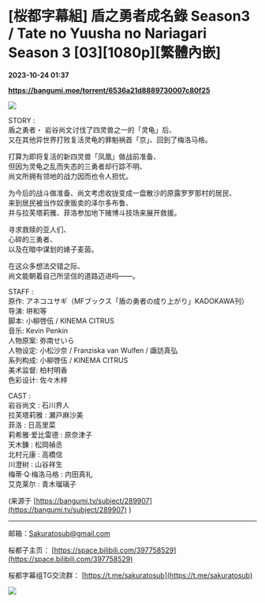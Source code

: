 # [桜都字幕組] 盾之勇者成名錄 Season3 / Tate no Yuusha no Nariagari Season 3 [03][1080p][繁體內嵌]

**2023-10-24 01:37**

**https://bangumi.moe/torrent/6536a21d8889730007c80f25**

![](https://s2.loli.net/2023/10/06/3fj5cqYC2yxkVwa.jpg)

  
STORY :  
盾之勇者・ 岩谷尚文讨伐了四灵兽之一的「灵龟」后、  
又在其他异世界打败复活灵龟的罪魁祸首「京」、回到了梅洛马格。

打算为即将复活的新四灵兽「凤凰」做战前准备、  
但因为灵龟之乱而失态的三勇者却行踪不明、  
尚文所拥有领地的战力因而也令人担忧。

为今后的战斗做准备、尚文考虑收拢变成一盘散沙的原露罗罗那村的居民、  
来到居民被当作奴隶贩卖的泽尔多布鲁、  
并与拉芙塔莉雅、菲洛参加地下赌博斗技场来展开救援。

寻求救赎的亚人们、  
心碎的三勇者、  
以及在暗中谋划的婊子麦茵。

在这众多想法交错之际、  
尚文能朝着自己所坚信的道路迈进吗――。

  
STAFF :  
原作: アネコユサギ（MFブックス「盾の勇者の成り上がり」KADOKAWA刊）  
导演: 垪和等  
脚本: 小柳啓伍 / KINEMA CITRUS  
音乐: Kevin Penkin  
人物原案: 弥南せいら  
人物设定: 小松沙奈 / Franziska van Wulfen / 諏訪真弘  
系列构成: 小柳啓伍 / KINEMA CITRUS  
美术监督: 柏村明香  
色彩设计: 佐々木梓

  
CAST :  
岩谷尚文 : 石川界人  
拉芙塔莉雅 : 瀬戸麻沙美  
菲洛 : 日高里菜  
莉希雅·爱比雷德 : 原奈津子  
天木錬 : 松岡禎丞  
北村元康 : 高橋信  
川澄树 : 山谷祥生  
梅蒂·Q·梅洛马格 : 内田真礼  
艾克莱尔 : 青木瑠璃子

  
(来源于 [https://bangumi.tv/subject/289907](https://bangumi.tv/subject/289907) )  

* * *

邮箱：Sakuratosub@gmail.com  

桜都子主页： [https://space.bilibili.com/397758529](https://space.bilibili.com/397758529)

桜都字幕组TG交流群： [https://t.me/sakuratosub](https://t.me/sakuratosub)

[![](https://s2.loli.net/2022/09/24/KVZlhjNdUEYpuaJ.webp)](https://sm.ms/image/KVZlhjNdUEYpuaJ)